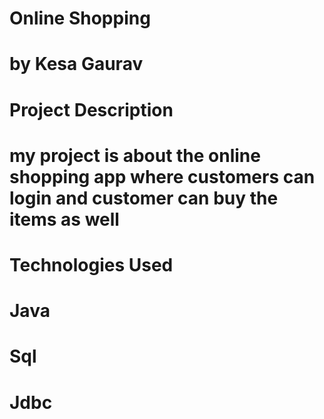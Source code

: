 # Online Shopping 
# by Kesa Gaurav
# Project Description
# my project is about the online shopping app where customers can login and customer can buy the items as well
# Technologies Used
# Java
# Sql
# Jdbc





